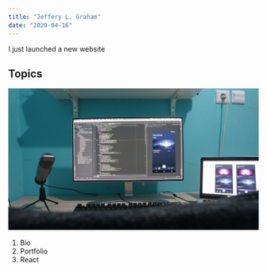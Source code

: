 ```yaml
---
title: "Jeffery L. Graham"
date: "2020-04-16"
---
```


I just launched a new website

## Topics

![Sample Pic](./sample.jpeg)

1. Bio
2. Portfolio
3. React